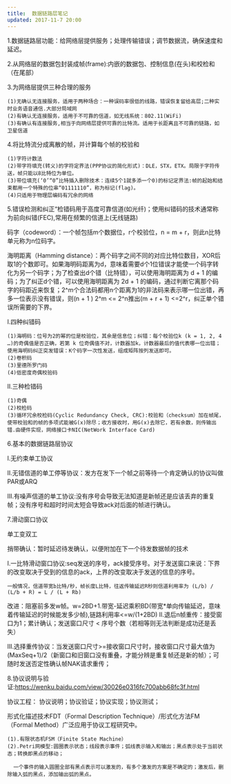 ```yaml
---
title:	数据链路层笔记
updated: 2017-11-7 20:00
---
```


1.数据链路层功能：给网络层提供服务；处理传输错误；调节数据流，确保速度和延迟。

2.从网络层的数据包封装成帧(frame):内嵌的数据包、控制信息(在头)和校检和（在尾部）

3.为网络层提供三种合理的服务

	(1)无确认无连接服务，适用于两种场合：一种误码率很低的线路，错误恢复留给高层;二种实时业务语音通信.大部分局域网
	(2)有确认无连接服务，适用于不可靠的信道，如无线系统：802.11(WiFi)
	(3)有确认有连接服务,相当于向网络层提供可靠的比特流。适用于长距离且不可靠的链路，如卫星信道

4.将比特流分成离散的帧，并计算每个帧的校验和

	(1)字符计数法
	(2)带字符填充(转义)的字符定界法(PPP协议的简化形式)：DLE，STX，ETX。局限于字符传送，帧只能以8比特位为单位。
    (3)带位填充(‘0’“0”比特插入删除技术：连续5个1就多添一个0)的标记定界法:帧的起始和结束都用一个特殊的位串“01111110”，称为标记(flag)。
	(4)只适用于物理层编码有冗余的网络

5.错误检测和纠正“检错码用于高度可靠信道(如光纤)；使用纠错码的技术通常称为前向纠错(FEC),常用在频繁的信道上(无线链路)

 码字（codeword）：一个帧包括m个数据位，r个校验位，n = m + r，则此n比特单元称为n位码字。
 
 海明距离（Hamming distance）：两个码字之间不同的对应比特位数目，XOR后取1的个数即可。如果海明码距离为d，意味着需要d个1位错误才能使一个码字转化为另一个码字；为了检查出d个错（比特错），可以使用海明距离为 d + 1 的编码；为了纠正d个错，可以使用海明距离为 2d + 1 的编码，通过判断它离那个码字的码距近来恢复；2^m个合法码都用n个距离为1的非法码来表示哪一位出错，再多一位表示没有错误，则(n + 1 ) 2^m <= 2^n推出(m + r + 1) <=2^r，纠正单个错误所需要的下界。

 I.四种纠错码

	(1)海明码：位号为2的幂的位是校验位，其余是信息位；纠错：每个校验位k (k = 1, 2, 4 …)的奇偶值是否正确，若第 k 位奇偶值不对，计数器加k，计数器最后的值代表哪一位出错；使用海明码纠正突发错误：K个码字一次性发送，组成矩阵按列发送即可。
    (2)卷积码
	(3)里德所罗门码
	(4)低密度奇偶校验码

 II.三种检错码

	(1)奇偶
	(2)校检码
	(3)循环冗余校检码(Cyclic Redundancy Check, CRC):校验和（checksum）加在帧尾，使带校验和的帧的多项式能被G(x)除尽；收方接收时，用G(x)去除它，若有余数，则传输出错.由硬件实现，网络接口卡NIC(NetWork Interface Card)

6.基本的数据链路层协议
 
 I.无约束单工协议
 
 II.无错信道的单工停等协议：发方在发下一个帧之前等待一个肯定确认的协议叫做PAR或ARQ

 III.有噪声信道的单工协议:没有序号会导致无法知道是新帧还是应该丢弃的重复帧；没有序号和超时时间太短会导致ack对后面的帧进行确认。

7.滑动窗口协议

 单工变双工

 捎带确认：暂时延迟待发确认，以便附加在下一个待发数据帧的技术
 
 I.一比特滑动窗口协议:seq发送的序号，ack接受序号。对于发送窗口来说：下界的改变取决于受到的信息的ack，上界的改变取决于发送的信息的序号。
 
	一般情况，信道带宽b比特/秒，帧长度L比特，往返传输延迟R秒则信道利用率为 (L/b) / (L/b + R) = L / (L + Rb)
 
  改进：阻塞前多发w帧。w=2BD+1.带宽-延迟乘积BD(带宽*单向传输延迟，意味着传输延迟的时候能发多少帧),链路利用率<=w/(1+2BD)
 II.退后n帧重传：接受窗口为1；累计确认；发送窗口尺寸 < 序号个数（若相等则无法判断是成功还是丢失）

 III.选择重传协议：当发送窗口尺寸>=接收窗口尺寸时，接收窗口尺寸最大值为(MaxSeq+1)/2（新窗口和旧窗口没有重叠，才能分辨是重复帧还是新的帧）；可随时发送否定性确认帧NAK请求重传；

8.协议说明与验证:https://wenku.baidu.com/view/30026e0316fc700abb68fc3f.html

  协议工程：	协议说明；协议验证；协议实现；协议测试；

  形式化描述技术FDT（Formal Description Technique）/形式化方法FM（Formal Method）广泛应用于协议工程研究中。

	(1).有限状态机FSM（Finite State Machine）
	(2).Petri网模型:圆圈表示状态；线段表示事件；弧线表示输入和输出；黑点表示处于当前状态；转换即黑点的移动；
    
      一个事件的输入圆圈全部有黑点表示可以激发的，有多个激发的方案是不确定的；激发后，删除输入弧的黑点，添加输出弧的黑点。



    





